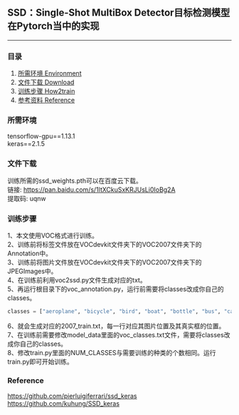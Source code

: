 ## SSD：Single-Shot MultiBox Detector目标检测模型在Pytorch当中的实现
---

### 目录
1. [所需环境 Environment](#所需环境)
2. [文件下载 Download](#文件下载)
3. [训练步骤 How2train](#训练步骤)
4. [参考资料 Reference](#Reference)

### 所需环境
tensorflow-gpu==1.13.1  
keras==2.1.5  

### 文件下载
训练所需的ssd_weights.pth可以在百度云下载。  
链接: https://pan.baidu.com/s/1ltXCkuSxKRJUsLi0IoBg2A  
提取码: uqnw 
### 训练步骤
1、本文使用VOC格式进行训练。  
2、训练前将标签文件放在VOCdevkit文件夹下的VOC2007文件夹下的Annotation中。  
3、训练前将图片文件放在VOCdevkit文件夹下的VOC2007文件夹下的JPEGImages中。  
4、在训练前利用voc2ssd.py文件生成对应的txt。  
5、再运行根目录下的voc_annotation.py，运行前需要将classes改成你自己的classes。  
```python
classes = ["aeroplane", "bicycle", "bird", "boat", "bottle", "bus", "car", "cat", "chair", "cow", "diningtable", "dog", "horse", "motorbike", "person", "pottedplant", "sheep", "sofa", "train", "tvmonitor"]
```
6、就会生成对应的2007_train.txt，每一行对应其图片位置及其真实框的位置。  
7、在训练前需要修改model_data里面的voc_classes.txt文件，需要将classes改成你自己的classes。  
8、修改train.py里面的NUM_CLASSES与需要训练的种类的个数相同。运行train.py即可开始训练。

### Reference
https://github.com/pierluigiferrari/ssd_keras  
https://github.com/kuhung/SSD_keras  
